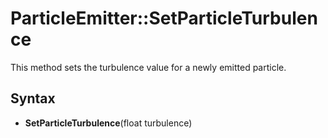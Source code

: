 # ParticleEmitter::SetParticleTurbulence

This method sets the turbulence value for a newly emitted particle.

## Syntax

- **SetParticleTurbulence**(float turbulence)
